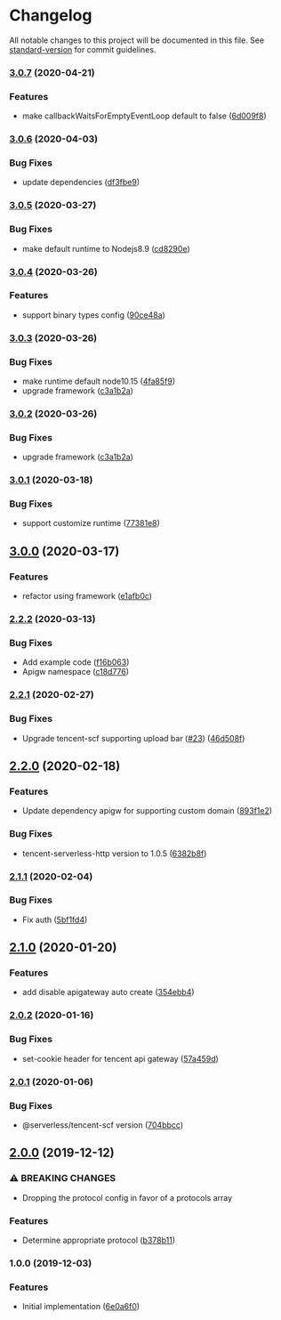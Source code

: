 # Changelog

All notable changes to this project will be documented in this file. See [standard-version](https://github.com/conventional-changelog/standard-version) for commit guidelines.

### [3.0.7](https://github.com/serverless-components/tencent-koa/compare/v3.0.6...v3.0.7) (2020-04-21)

### Features

- make callbackWaitsForEmptyEventLoop default to false ([6d009f8](https://github.com/serverless-components/tencent-koa/commit/6d009f820b49d3d8aeb6bc8765c56e5769db910e))

### [3.0.6](https://github.com/serverless-components/tencent-koa/compare/v3.0.5...v3.0.6) (2020-04-03)

### Bug Fixes

- update dependencies ([df3fbe9](https://github.com/serverless-components/tencent-koa/commit/df3fbe902b2cd0c735b66d572e7266aac71d9656))

### [3.0.5](https://github.com/serverless-components/tencent-koa/compare/v3.0.4...v3.0.5) (2020-03-27)

### Bug Fixes

- make default runtime to Nodejs8.9 ([cd8290e](https://github.com/serverless-components/tencent-koa/commit/cd8290e9a0b23cda55c8d823a4e206b760a41648))

### [3.0.4](https://github.com/serverless-components/tencent-koa/compare/v3.0.3...v3.0.4) (2020-03-26)

### Features

- support binary types config ([90ce48a](https://github.com/serverless-components/tencent-koa/commit/90ce48a627e938831ec9d411883ac0da7c33af1b))

### [3.0.3](https://github.com/serverless-components/tencent-koa/compare/v3.0.1...v3.0.3) (2020-03-26)

### Bug Fixes

- make runtime default node10.15 ([4fa85f9](https://github.com/serverless-components/tencent-koa/commit/4fa85f9b9c81a5868cdb35944c274df82210d063))
- upgrade framework ([c3a1b2a](https://github.com/serverless-components/tencent-koa/commit/c3a1b2a06ac8f2f0690eaddcb5abab476227f9cc))

### [3.0.2](https://github.com/serverless-components/tencent-koa/compare/v3.0.1...v3.0.2) (2020-03-26)

### Bug Fixes

- upgrade framework ([c3a1b2a](https://github.com/serverless-components/tencent-koa/commit/c3a1b2a06ac8f2f0690eaddcb5abab476227f9cc))

### [3.0.1](https://github.com/serverless-components/tencent-koa/compare/v3.0.0...v3.0.1) (2020-03-18)

### Bug Fixes

- support customize runtime ([77381e8](https://github.com/serverless-components/tencent-koa/commit/77381e831cb60f209efb10ce888b0227aa27369d))

## [3.0.0](https://github.com/serverless-components/tencent-koa/compare/v2.2.2...v3.0.0) (2020-03-17)

### Features

- refactor using framework ([e1afb0c](https://github.com/serverless-components/tencent-koa/commit/e1afb0cd95c387d37437508dbc467d9b36892faa))

### [2.2.2](https://github.com/serverless-components/tencent-koa/compare/v2.2.1...v2.2.2) (2020-03-13)

### Bug Fixes

- Add example code ([f16b063](https://github.com/serverless-components/tencent-koa/commit/f16b0635031b7ac6b0e960968387959ca7bc84ef))
- Apigw namespace ([c18d776](https://github.com/serverless-components/tencent-koa/commit/c18d77640ce85c6beb61c0b443530b8613c180c0))

### [2.2.1](https://github.com/serverless-components/tencent-koa/compare/v2.2.0...v2.2.1) (2020-02-27)

### Bug Fixes

- Upgrade tencent-scf supporting upload bar ([#23](https://github.com/serverless-components/tencent-koa/issues/23)) ([46d508f](https://github.com/serverless-components/tencent-koa/commit/46d508f962c6247e3c2ae50c24f4a0bc9bf6b4cc))

## [2.2.0](https://github.com/serverless-components/tencent-koa/compare/v2.1.1...v2.2.0) (2020-02-18)

### Features

- Update dependency apigw for supporting custom domain ([893f1e2](https://github.com/serverless-components/tencent-koa/commit/893f1e278d31362799b520dffb59656a449dd412))

### Bug Fixes

- tencent-serverless-http version to 1.0.5 ([6382b8f](https://github.com/serverless-components/tencent-koa/commit/6382b8f0030f6ee4cca8f8baec25ac0d64087c6b))

### [2.1.1](https://github.com/serverless-components/tencent-koa/compare/v2.1.0...v2.1.1) (2020-02-04)

### Bug Fixes

- Fix auth ([5bf1fd4](https://github.com/serverless-components/tencent-koa/commit/5bf1fd4134aa90c1d7706555bce8897481c6e987))

## [2.1.0](https://github.com/serverless-components/tencent-koa/compare/v2.0.2...v2.1.0) (2020-01-20)

### Features

- add disable apigateway auto create ([354ebb4](https://github.com/serverless-components/tencent-koa/commit/354ebb49db6c01e1196d09f55239bd129759be4c))

### [2.0.2](https://github.com/serverless-components/tencent-koa/compare/v2.0.1...v2.0.2) (2020-01-16)

### Bug Fixes

- set-cookie header for tencent api gateway ([57a459d](https://github.com/serverless-components/tencent-koa/commit/57a459d8c339feca0c3c2749f764568ae6ef9cd9))

### [2.0.1](https://github.com/serverless-components/tencent-koa/compare/v2.0.0...v2.0.1) (2020-01-06)

### Bug Fixes

- @serverless/tencent-scf version ([704bbcc](https://github.com/serverless-components/tencent-koa/commit/704bbcce083b467cabf3f97be6bb24553f7da933))

## [2.0.0](https://github.com/serverless-components/tencent-koa/compare/v1.0.0...v2.0.0) (2019-12-12)

### ⚠ BREAKING CHANGES

- Dropping the protocol config in
  favor of a protocols array

### Features

- Determine appropriate protocol ([b378b11](https://github.com/serverless-components/tencent-koa/commit/b378b11831c3f62522c6e0db2d35b2b60ea3f3d0))

### 1.0.0 (2019-12-03)

### Features

- Initial implementation ([6e0a6f0](https://github.com/serverless-components/tencent-koa/commit/6e0a6f088abcf64dc86b70de99e178bd4c16ea2b))
